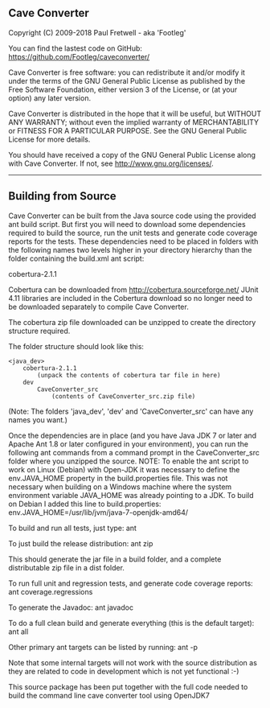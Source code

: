 Cave Converter
--------------
Copyright (C) 2009-2018 Paul Fretwell - aka 'Footleg'

You can find the lastest code on GitHub: https://github.com/Footleg/caveconverter/

Cave Converter is free software: you can redistribute it and/or modify
it under the terms of the GNU General Public License as published by
the Free Software Foundation, either version 3 of the License, or
(at your option) any later version.

Cave Converter is distributed in the hope that it will be useful,
but WITHOUT ANY WARRANTY; without even the implied warranty of
MERCHANTABILITY or FITNESS FOR A PARTICULAR PURPOSE.  See the
GNU General Public License for more details.

You should have received a copy of the GNU General Public License
along with Cave Converter.  If not, see <http://www.gnu.org/licenses/>.

-------------------------------------------------------------------------------
Building from Source
--------------------
Cave Converter can be built from the Java source code using the provided ant 
build script. But first you will need to download some dependencies required 
to build the source, run the unit tests and generate code coverage reports for 
the tests. These dependencies need to be placed in folders with the following 
names two levels higher in your directory hierarchy than the folder containing 
the build.xml ant script:

cobertura-2.1.1

Cobertura can be downloaded from http://cobertura.sourceforge.net/
JUnit 4.11 libraries are included in the Cobertura download so no 
longer need to be downloaded separately to compile Cave Converter.

The cobertura zip file downloaded can be unzipped to create the directory
structure required.

The folder structure should look like this:

```
<java_dev>
	cobertura-2.1.1
		(unpack the contents of cobertura tar file in here)
	dev
		CaveConverter_src
			(contents of CaveConverter_src.zip file)
```
(Note: The folders 'java_dev', 'dev' and 'CaveConverter_src' can have any names
 you want.)

Once the dependencies are in place (and you have Java JDK 7 or later and Apache 
Ant 1.8 or later configured in your environment), you can run the following ant 
commands from a command prompt in the CaveConverter_src folder where you 
unzipped the source.
NOTE: To enable the ant script to work on Linux (Debian) with Open-JDK it was
necessary to define the env.JAVA_HOME property in the build.properties file.
This was not necessary when building on a Windows machine where the system 
environment variable JAVA_HOME was already pointing to a JDK.
To build on Debian I added this line to build.properties:
env.JAVA_HOME=/usr/lib/jvm/java-7-openjdk-amd64/

To build and run all tests, just type:
 ant
 
To just build the release distribution:
 ant zip

This should generate the jar file in a build folder, and a complete 
distributable zip file in a dist folder.

To run full unit and regression tests, and generate code coverage reports:
 ant coverage.regressions
 
To generate the Javadoc:
 ant javadoc
 
To do a full clean build and generate everything (this is the default target):
 ant all
 
Other primary ant targets can be listed by running:
 ant -p
 
Note that some internal targets will not work with the source distribution 
as they are related to code in development which is not yet functional :-)

This source package has been put together with the full code needed to build 
the command line cave converter tool using OpenJDK7
